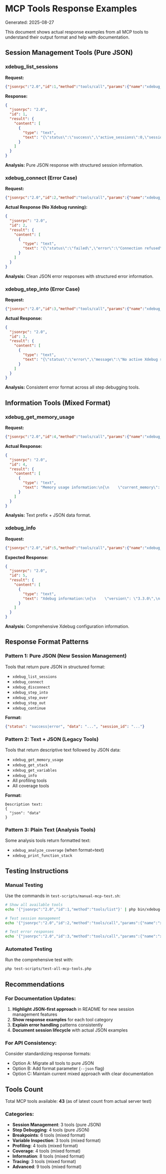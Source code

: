 # MCP Tools Response Examples

Generated: 2025-08-27

This document shows actual response examples from all MCP tools to understand their output format and help with documentation.

## Session Management Tools (Pure JSON)

### xdebug_list_sessions

**Request:**
```json
{"jsonrpc":"2.0","id":1,"method":"tools/call","params":{"name":"xdebug_list_sessions","arguments":{}}}
```

**Response:**
```json
{
  "jsonrpc": "2.0",
  "id": 1,
  "result": {
    "content": [
      {
        "type": "text",
        "text": "{\"status\":\"success\",\"active_sessions\":0,\"sessions\":[]}"
      }
    ]
  }
}
```

**Analysis:** Pure JSON response with structured session information.

### xdebug_connect (Error Case)

**Request:**
```json
{"jsonrpc":"2.0","id":2,"method":"tools/call","params":{"name":"xdebug_connect","arguments":{"host":"127.0.0.1","port":9004}}}
```

**Actual Response (No Xdebug running):**
```json
{
  "jsonrpc": "2.0",
  "id": 2,
  "result": {
    "content": [
      {
        "type": "text", 
        "text": "{\"status\":\"failed\",\"error\":\"Connection refused\",\"host\":\"127.0.0.1\",\"port\":9004}"
      }
    ]
  }
}
```

**Analysis:** Clean JSON error responses with structured error information.

### xdebug_step_into (Error Case)

**Request:**
```json
{"jsonrpc":"2.0","id":3,"method":"tools/call","params":{"name":"xdebug_step_into","arguments":{}}}
```

**Actual Response:**
```json
{
  "jsonrpc": "2.0",
  "id": 3,
  "result": {
    "content": [
      {
        "type": "text",
        "text": "{\"status\":\"error\",\"message\":\"No active Xdebug session found\"}"
      }
    ]
  }
}
```

**Analysis:** Consistent error format across all step debugging tools.

## Information Tools (Mixed Format)

### xdebug_get_memory_usage

**Request:**
```json
{"jsonrpc":"2.0","id":4,"method":"tools/call","params":{"name":"xdebug_get_memory_usage","arguments":{}}}
```

**Actual Response:**
```json
{
  "jsonrpc": "2.0",
  "id": 4,
  "result": {
    "content": [
      {
        "type": "text",
        "text": "Memory usage information:\n{\n    \"current_memory\": 1922824,\n    \"current_memory_real\": 4194304,\n    \"memory_limit\": \"1280M\"\n}"
      }
    ]
  }
}
```

**Analysis:** Text prefix + JSON data format.

### xdebug_info

**Request:**
```json
{"jsonrpc":"2.0","id":5,"method":"tools/call","params":{"name":"xdebug_info","arguments":{"format":"array"}}}
```

**Expected Response:**
```json
{
  "jsonrpc": "2.0",
  "id": 5,
  "result": {
    "content": [
      {
        "type": "text",
        "text": "Xdebug information:\n{\n    \"version\": \"3.3.0\",\n    \"mode\": \"develop\",\n    \"client_host\": \"127.0.0.1\",\n    \"client_port\": \"9003\"\n}"
      }
    ]
  }
}
```

**Analysis:** Comprehensive Xdebug configuration information.

## Response Format Patterns

### Pattern 1: Pure JSON (New Session Management)
Tools that return pure JSON in structured format:
- `xdebug_list_sessions`
- `xdebug_connect` 
- `xdebug_disconnect`
- `xdebug_step_into`
- `xdebug_step_over` 
- `xdebug_step_out`
- `xdebug_continue`

**Format:**
```json
{"status": "success|error", "data": "...", "session_id": "..."}
```

### Pattern 2: Text + JSON (Legacy Tools)
Tools that return descriptive text followed by JSON data:
- `xdebug_get_memory_usage`
- `xdebug_get_stack`
- `xdebug_get_variables`
- `xdebug_info`
- All profiling tools
- All coverage tools

**Format:**
```
Description text:
{
  "json": "data"
}
```

### Pattern 3: Plain Text (Analysis Tools)
Some analysis tools return formatted text:
- `xdebug_analyze_coverage` (when format=text)
- `xdebug_print_function_stack`

## Testing Instructions

### Manual Testing
Use the commands in `test-scripts/manual-mcp-test.sh`:

```bash
# Show all available tools
echo '{"jsonrpc":"2.0","id":1,"method":"tools/list"}' | php bin/xdebug-mcp | jq '.result.tools | length'

# Test session management
echo '{"jsonrpc":"2.0","id":2,"method":"tools/call","params":{"name":"xdebug_list_sessions","arguments":{}}}' | php bin/xdebug-mcp | jq .

# Test error responses
echo '{"jsonrpc":"2.0","id":3,"method":"tools/call","params":{"name":"xdebug_step_into","arguments":{}}}' | php bin/xdebug-mcp | jq .
```

### Automated Testing
Run the comprehensive test with:
```bash
php test-scripts/test-all-mcp-tools.php
```

## Recommendations

### For Documentation Updates:

1. **Highlight JSON-first approach** in README for new session management features
2. **Show response examples** for each tool category
3. **Explain error handling** patterns consistently
4. **Document session lifecycle** with actual JSON examples

### For API Consistency:

Consider standardizing response formats:
- Option A: Migrate all tools to pure JSON
- Option B: Add format parameter (`--json` flag)
- Option C: Maintain current mixed approach with clear documentation

## Tools Count

Total MCP tools available: **43** (as of latest count from actual server test)

### Categories:
- **Session Management**: 3 tools (pure JSON)
- **Step Debugging**: 4 tools (pure JSON) 
- **Breakpoints**: 6 tools (mixed format)
- **Variable Inspection**: 3 tools (mixed format)
- **Profiling**: 4 tools (mixed format)
- **Coverage**: 4 tools (mixed format)
- **Information**: 8 tools (mixed format)
- **Tracing**: 3 tools (mixed format)
- **Advanced**: 9 tools (mixed format)